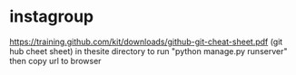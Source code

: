 # instagroup
https://training.github.com/kit/downloads/github-git-cheat-sheet.pdf (git hub cheet sheet)
in thesite directory to run "python manage.py runserver"
then copy url to browser
